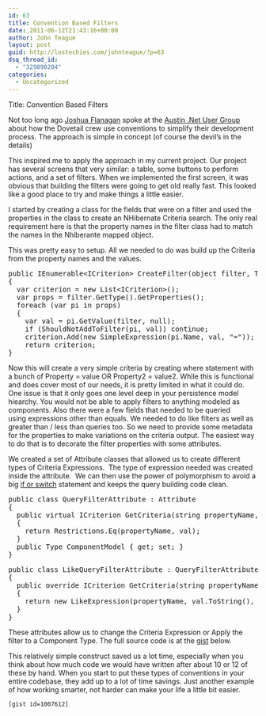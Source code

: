 ```yaml
---
id: 63
title: Convention Based Filters
date: 2011-06-12T21:43:16+00:00
author: John Teague
layout: post
guid: http://lostechies.com/johnteague/?p=63
dsq_thread_id:
  - "329890204"
categories:
  - Uncategorized
---
```

Title: Convention Based Filters

Not too long ago [Joshua Flanagan](http://joshflanagan.lostechies.com) spoke at the [Austin .Net User Group](http://adnug.org) about how the Dovetail crew use conventions to simplify their development process. The approach is simple in concept (of course the devil’s in the details)

This inspired me to apply the approach in my current project. Our project has several screens that very similar: a table, some buttons to perform actions, and a set of filters. When we implemented the first screen, it was obvious that building the filters were going to get old really fast. This looked like a good place to try and make things a little easier.

I started by creating a class for the fields that were on a filter and used the properties in the class to create an NHibernate Criteria search. The only real requirement here is that the property names in the filter class had to match the names in the Nhiberante mapped object.

This was pretty easy to setup. All we needed to do was build up the Criteria from the property names and the values.

<pre>public IEnumerable&lt;ICriterion&gt; CreateFilter(object filter, Type objectToFilter)
{
  var criterion = new List&lt;ICriterion&gt;();
  var props = filter.GetType().GetProperties();
  foreach (var pi in props)
  {
    var val = pi.GetValue(filter, null);
    if (ShouldNotAddToFilter(pi, val)) continue;
    criterion.Add(new SimpleExpression(pi.Name, val, "="));
    return criterion;
}</pre>

Now this will create a very simple criteria by creating where statement with a bunch of Property = value OR Property2 = value2. While this is functional and does cover most of our needs, it is pretty limited in what it could do. One issue is that it only goes one level deep in your persistence model hiearchy. You would not be able to apply filters to anything modeled as components. Also there were a few fields that needed to be queried using expressions other than equals. We needed to do like filters as well as greater than / less than queries too. So we need to provide some metadata for the properties to make variations on the criteria output. The easiest way to do that is to decorate the filter properties with some attributes.

We created a set of Attribute classes that allowed us to create different types of Criteria Expressions.  The type of expression needed was created inside the attribute.  We can then use the power of polymorphism to avoid a big [if or switch](http://www.antiifcampaign.com/) statement and keeps the query building code clean.

<pre>public class QueryFilterAttribute : Attribute
{
  public virtual ICriterion GetCriteria(string propertyName, object val)
  {
    return Restrictions.Eq(propertyName, val);
  }
  public Type ComponentModel { get; set; }
}</pre>

<pre>public class LikeQueryFilterAttribute : QueryFilterAttribute
{
  public override ICriterion GetCriteria(string propertyName, object val)
  {
    return new LikeExpression(propertyName, val.ToString(), MatchMode.Anywhere);
  }
}</pre>

These attributes allow us to change the Criteria Expression or Apply the filter to a Component Type. The full source code is at the [gist](https://gist.github.com/1007612) below.

This relatively simple construct saved us a lot time, especially when you think about how much code we would have written after about 10 or 12 of these by hand. When you start to put these types of conventions in your entire codebase, they add up to a lot of time savings. Just another example of how working smarter, not harder can make your life a little bit easier.

    [gist id=1007612]

&nbsp;